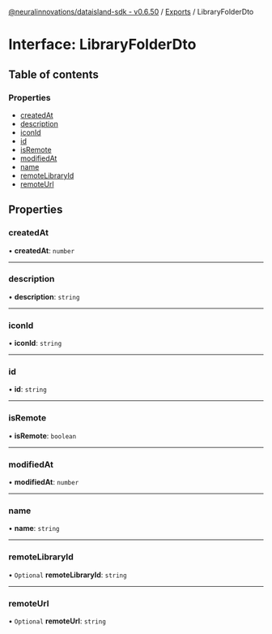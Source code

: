 [@neuralinnovations/dataisland-sdk - v0.6.50](../../README.md) / [Exports](../modules.md) / LibraryFolderDto

# Interface: LibraryFolderDto

## Table of contents

### Properties

- [createdAt](LibraryFolderDto.md#createdat)
- [description](LibraryFolderDto.md#description)
- [iconId](LibraryFolderDto.md#iconid)
- [id](LibraryFolderDto.md#id)
- [isRemote](LibraryFolderDto.md#isremote)
- [modifiedAt](LibraryFolderDto.md#modifiedat)
- [name](LibraryFolderDto.md#name)
- [remoteLibraryId](LibraryFolderDto.md#remotelibraryid)
- [remoteUrl](LibraryFolderDto.md#remoteurl)

## Properties

### createdAt

• **createdAt**: `number`

___

### description

• **description**: `string`

___

### iconId

• **iconId**: `string`

___

### id

• **id**: `string`

___

### isRemote

• **isRemote**: `boolean`

___

### modifiedAt

• **modifiedAt**: `number`

___

### name

• **name**: `string`

___

### remoteLibraryId

• `Optional` **remoteLibraryId**: `string`

___

### remoteUrl

• `Optional` **remoteUrl**: `string`
